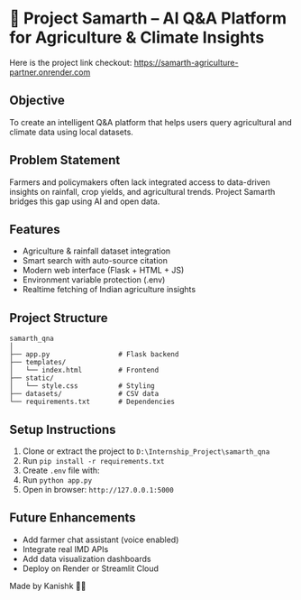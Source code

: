 # 🌾 Project Samarth – AI Q&A Platform for Agriculture & Climate Insights
Here is the project link checkout: https://samarth-agriculture-partner.onrender.com
## Objective
To create an intelligent Q&A platform that helps users query agricultural and climate data using  local datasets.

## Problem Statement
Farmers and policymakers often lack integrated access to data-driven insights on rainfall, crop yields, and agricultural trends. Project Samarth bridges this gap using AI and open data.

## Features
- Agriculture & rainfall dataset integration
- Smart search with auto-source citation
- Modern web interface (Flask + HTML + JS)
- Environment variable protection (.env)
- Realtime fetching of Indian agriculture insights

## Project Structure

```
samarth_qna 
│
├── app.py                 # Flask backend
├── templates/
│   └── index.html         # Frontend
├── static/
│   └── style.css          # Styling
├── datasets/              # CSV data
└── requirements.txt       # Dependencies
```

## Setup Instructions
1. Clone or extract the project to `D:\Internship_Project\samarth_qna`
2. Run `pip install -r requirements.txt`
3. Create `.env` file with:
4. Run `python app.py`
5. Open in browser: `http://127.0.0.1:5000`

## Future Enhancements
- Add farmer chat assistant (voice enabled)
- Integrate real IMD APIs
- Add data visualization dashboards
- Deploy on Render or Streamlit Cloud


Made by Kanishk 🤍🤍

